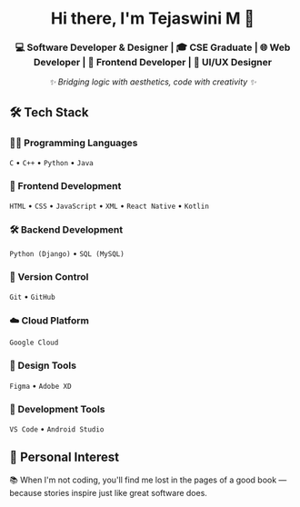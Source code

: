 <h1 align="center">Hi there, I'm Tejaswini M 👋</h1>

<h3 align="center">
💻 Software Developer & Designer | 🎓 CSE Graduate | 🌐 Web Developer | 🎨 Frontend Developer | 🧠 UI/UX Designer
</h3>

<p align="center"><i>✨ Bridging logic with aesthetics, code with creativity ✨</i></p>

## 🛠️ Tech Stack

### 👩‍💻 Programming Languages  
`C` • `C++` • `Python` • `Java`

### 🎨 Frontend Development  
`HTML` • `CSS` • `JavaScript` • `XML` • `React Native` • `Kotlin`

### 🛠️ Backend Development  
`Python (Django)` • `SQL (MySQL)`

### 🔄 Version Control  
`Git` • `GitHub`

### ☁️ Cloud Platform  
`Google Cloud`

### 🧩 Design Tools  
`Figma` • `Adobe XD`

### 🧰 Development Tools  
`VS Code` • `Android Studio`

## 🌱 Personal Interest

📚 When I'm not coding, you'll find me lost in the pages of a good book — because stories inspire just like great software does.

